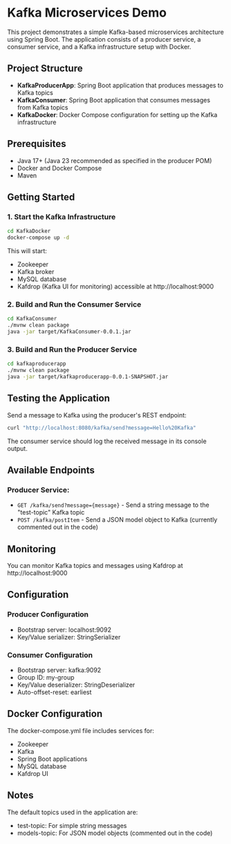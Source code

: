 # Kafka Microservices Demo

This project demonstrates a simple Kafka-based microservices architecture using Spring Boot. The application consists of a producer service, a consumer service, and a Kafka infrastructure setup with Docker.

## Project Structure

- **KafkaProducerApp**: Spring Boot application that produces messages to Kafka topics
- **KafkaConsumer**: Spring Boot application that consumes messages from Kafka topics
- **KafkaDocker**: Docker Compose configuration for setting up the Kafka infrastructure

## Prerequisites

- Java 17+ (Java 23 recommended as specified in the producer POM)
- Docker and Docker Compose
- Maven

## Getting Started

### 1. Start the Kafka Infrastructure

```bash
cd KafkaDocker
docker-compose up -d
```

This will start:
- Zookeeper
- Kafka broker
- MySQL database
- Kafdrop (Kafka UI for monitoring) accessible at http://localhost:9000

### 2. Build and Run the Consumer Service

```bash
cd KafkaConsumer
./mvnw clean package
java -jar target/KafkaConsumer-0.0.1.jar
```

### 3. Build and Run the Producer Service

```bash
cd kafkaproducerapp
./mvnw clean package
java -jar target/kafkaproducerapp-0.0.1-SNAPSHOT.jar
```

## Testing the Application

Send a message to Kafka using the producer's REST endpoint:

```bash
curl "http://localhost:8080/kafka/send?message=Hello%20Kafka"
```

The consumer service should log the received message in its console output.

## Available Endpoints

### Producer Service:
- `GET /kafka/send?message={message}` - Send a string message to the "test-topic" Kafka topic
- `POST /kafka/postItem` - Send a JSON model object to Kafka (currently commented out in the code)

## Monitoring

You can monitor Kafka topics and messages using Kafdrop at http://localhost:9000

## Configuration

### Producer Configuration
- Bootstrap server: localhost:9092
- Key/Value serializer: StringSerializer

### Consumer Configuration
- Bootstrap server: kafka:9092 
- Group ID: my-group
- Key/Value deserializer: StringDeserializer
- Auto-offset-reset: earliest

## Docker Configuration

The docker-compose.yml file includes services for:
- Zookeeper
- Kafka
- Spring Boot applications
- MySQL database
- Kafdrop UI

## Notes

The default topics used in the application are:
- test-topic: For simple string messages
- models-topic: For JSON model objects (commented out in the code)